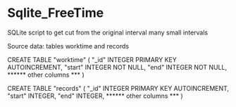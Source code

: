 # Sqlite_FreeTime
SQLite script to get cut from the original interval many small intervals

Source data: tables worktime and records

CREATE TABLE "worktime" (
    "_id" INTEGER PRIMARY KEY AUTOINCREMENT,
    "start" INTEGER NOT NULL,
    "end" INTEGER NOT NULL,
    ****** other columns ***
)

CREATE TABLE "records" (
    "_id" INTEGER PRIMARY KEY AUTOINCREMENT,
    "start" INTEGER,
    "end" INTEGER,
    ****** other columns ***
)


